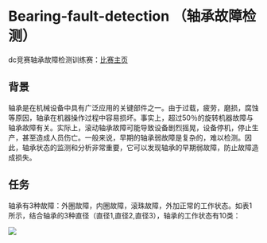 Bearing-fault-detection （轴承故障检测）
========================
dc竞赛轴承故障检测训练赛：[比赛主页](https://www.dcjingsai.com/common/cmpt/%E8%BD%B4%E6%89%BF%E6%95%85%E9%9A%9C%E6%A3%80%E6%B5%8B%E8%AE%AD%E7%BB%83%E8%B5%9B_%E7%AB%9E%E8%B5%9B%E4%BF%A1%E6%81%AF.html)

背景
----
轴承是在机械设备中具有广泛应用的关键部件之一。由于过载，疲劳，磨损，腐蚀等原因，轴承在机器操作过程中容易损坏。事实上，超过50％的旋转机器故障与轴承故障有关。实际上，滚动轴承故障可能导致设备剧烈摇晃，设备停机，停止生产，甚至造成人员伤亡。一般来说，早期的轴承弱故障是复杂的，难以检测。因此，轴承状态的监测和分析非常重要，它可以发现轴承的早期弱故障，防止故障造成损失。

任务
----
轴承有3种故障：外圈故障，内圈故障，滚珠故障，外加正常的工作状态。如表1所示，结合轴承的3种直径（直径1,直径2,直径3），轴承的工作状态有10类：

![](https://github.com/zhangxiaoling/Bearing-fault-detection/blob/master/data/1.png)
